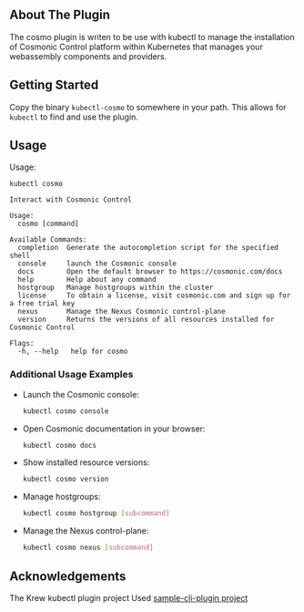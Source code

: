 

## About The Plugin
The cosmo plugin is writen to be use with kubectl to manage the installation of Cosmonic Control platform within Kubernetes that manages your webassembly components and providers.

## Getting Started
Copy the binary `kubectl-cosmo` to somewhere in your path. This allows for `kubectl` to find and use the plugin.

## Usage
Usage:
```
kubectl cosmo

Interact with Cosmonic Control

Usage:
  cosmo [command]

Available Commands:
  completion  Generate the autocompletion script for the specified shell
  console     launch the Cosmonic console
  docs        Open the default browser to https://cosmonic.com/docs
  help        Help about any command
  hostgroup   Manage hostgroups within the cluster
  license     To obtain a license, visit cosmonic.com and sign up for a free trial key
  nexus       Manage the Nexus Cosmonic control-plane
  version     Returns the versions of all resources installed for Cosmonic Control

Flags:
  -h, --help   help for cosmo
```

### Additional Usage Examples

- Launch the Cosmonic console:
  ```sh
  kubectl cosmo console
  ```

- Open Cosmonic documentation in your browser:
  ```sh
  kubectl cosmo docs
  ```

- Show installed resource versions:
  ```sh
  kubectl cosmo version
  ```

- Manage hostgroups:
  ```sh
  kubectl cosmo hostgroup [subcommand]
  ```

- Manage the Nexus control-plane:
  ```sh
  kubectl cosmo nexus [subcommand]
  ```

## Acknowledgements
The Krew kubectl plugin project
Used [sample-cli-plugin project](https://github.com/kubernetes/sample-cli-plugin/tree/master)
